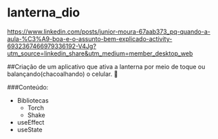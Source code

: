 # lanterna_dio

https://www.linkedin.com/posts/junior-moura-67aab373_pq-quando-a-aula-%C3%A9-boa-e-o-assunto-bem-explicado-activity-6932367466979336192-V4Jg?utm_source=linkedin_share&utm_medium=member_desktop_web

##Criação de um aplicativo que ativa a lanterna por meio de toque ou balançando(chacoalhando) o celular. 🔦

###Conteúdo:
- Bibliotecas
  -   Torch
  -   Shake
- useEffect
- useState
